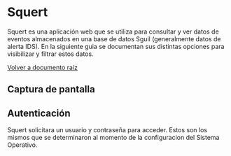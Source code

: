 # Squert

Squert es una aplicación web que se utiliza para consultar y ver datos de eventos almacenados en una base de datos Sguil (generalmente datos de alerta IDS). 
En la siguiente guia se documentan sus distintas opciones para visibilizar y filtrar estos datos.

[Volver a documento raíz](https://gitlab.unc.edu.ar/csirt/csirt-docs/tree/master#csirt-docs)

## Captura de pantalla

[](/images/squert1)

## Autenticación

Squert solicitara un usuario y contraseña para acceder. Estos son los mismos que se determinaron al momento de la configuracion del Sistema Operativo.

